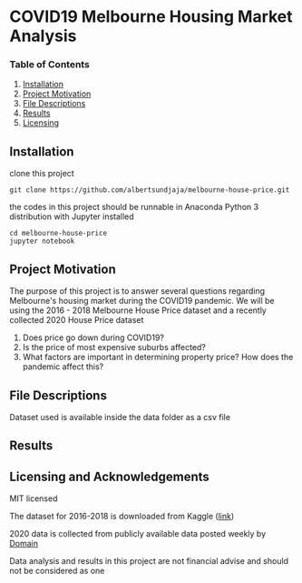 # COVID19 Melbourne Housing Market Analysis

### Table of Contents

1. [Installation](#installation)
2. [Project Motivation](#movitation)
3. [File Descriptions](#files)
4. [Results](#results)
5. [Licensing](#license)

## Installation <a name="installation"></a>

clone this project

```
git clone https://github.com/albertsundjaja/melbourne-house-price.git
```

the codes in this project should be runnable in Anaconda Python 3 distribution with Jupyter installed

```
cd melbourne-house-price
jupyter notebook
```

## Project Motivation <a name="motivation"></a>

The purpose of this project is to answer several questions regarding Melbourne's housing market during the COVID19 pandemic. We will be using the 2016 - 2018 Melbourne House Price dataset and a recently collected 2020 House Price dataset

1. Does price go down during COVID19?
1. Is the price of most expensive suburbs affected?
3. What factors are important in determining property price? How does the pandemic affect this?

## File Descriptions <a name="files"></a>

Dataset used is available inside the data folder as a csv file

## Results <a name="results"></a>

## Licensing and Acknowledgements <a name="license"></a>

MIT licensed

The dataset for 2016-2018 is downloaded from Kaggle ([link](https://www.kaggle.com/anthonypino/melbourne-housing-market/data#Melbourne_housing_FULL.csv))

2020 data is collected from publicly available data posted weekly by [Domain](https://www.domain.com.au/) 

Data analysis and results in this project are not financial advise and should not be considered as one